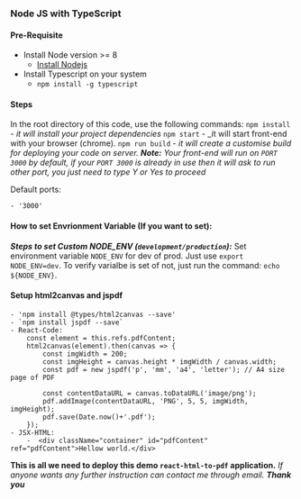 ### Node JS with TypeScript

#### Pre-Requisite
- Install Node version >= 8 
     - [Install Nodejs](https://nodejs.org/en/)
- Install Typescript on your system
     -  `npm install -g typescript`
#### Steps
In the root directory of this code, use the following commands:
`npm install` - _it will install your project dependencies_
`npm start` - _it will start front-end with your browser (chrome).
`npm run build` - _it will create a customise build for deploying your code on server._
_***Note:*** Your front-end will run on `PORT 3000` by default, if your `PORT 3000` is already in use then it will ask to run other port, you just need to type Y or Yes to proceed_


Default ports:

    - '3000'

#### How to set Envrionment Variable (If you want to set):

**_Steps to set Custom NODE_ENV (`development/production`):_**
Set environment variable `NODE_ENV` for dev of prod.
Just use `export NODE_ENV=dev`. To verify varialbe is set of not, just run the command: `echo ${NODE_ENV}`.

#### Setup html2canvas and jspdf

    - 'npm install @types/html2canvas --save'
    - `npm install jspdf --save`
    - React-Code: 
        const element = this.refs.pdfContent;
        html2canvas(element).then(canvas => {           
            const imgWidth = 200;
            const imgHeight = canvas.height * imgWidth / canvas.width;
            const pdf = new jspdf('p', 'mm', 'a4', 'letter'); // A4 size page of PDF
        
            const contentDataURL = canvas.toDataURL('image/png'); 
            pdf.addImage(contentDataURL, 'PNG', 5, 5, imgWidth, imgHeight);
            pdf.save(Date.now()+'.pdf');
        });
    - JSX-HTML: 
        -  <div className="container" id="pdfContent" ref="pdfContent">Hellow world.</div>

**This is all we need to deploy this demo `react-html-to-pdf` application.**
_If anyone wants any further instruction can contact me through email._
**_Thank you_**